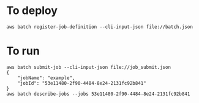 # To deploy

`aws batch register-job-definition --cli-input-json file://batch.json`

# To run

```
aws batch submit-job --cli-input-json file://job_submit.json
{
    "jobName": "example",
    "jobId": "53e11480-2f90-4484-8e24-2131fc92b841"
}
aws batch describe-jobs --jobs 53e11480-2f90-4484-8e24-2131fc92b841
```
